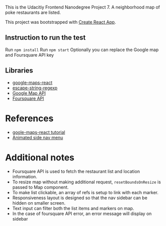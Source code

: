 
This is the Udacitiy Frontend Nanodegree Project 7. A neighborhood map of poke restaurants are listed.

This project was bootstrapped with [Create React App](https://github.com/facebook/create-react-app).

## Instruction to run the test
Run `npm install`
Run `npm start`
Optionally you can replace the Google map and Foursquare API key

## Libraries
* [google-maps-react](https://github.com/fullstackreact/google-maps-react)
* [escape-string-regexp](https://www.npmjs.com/package/escape-string-regexp)
* [Google Map API](https://developers.google.com/maps/documentation/javascript/tutorial)
* [Foursquare API](https://developer.foursquare.com/docs)

# References
* [goole-maps-react tutorial](https://scotch.io/tutorials/react-apps-with-the-google-maps-api-and-google-maps-react)
* [Animated side nav menu](https://www.w3schools.com/howto/tryit.asp?filename=tryhow_js_sidenav)

# Additional notes
* Foursquare API is used to fetch the restaurant list and location information.
* To resize map without making additional request, `resetBoundsOnResize` is passed to Map component.
* To make list clickable, an array of refs is setup to link with each marker.
* Responsiveness layout is designed so that the nav sidebar can be hidden on smaller screen.
* Text input can filter both the list items and markers on map.
* In the case of foursquare API error, an error message will display on sidebar
